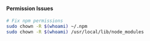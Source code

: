 #### Permission Issues
```bash
# Fix npm permissions
sudo chown -R $(whoami) ~/.npm
sudo chown -R $(whoami) /usr/local/lib/node_modules
```
